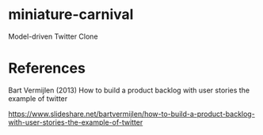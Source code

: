# miniature-carnival
Model-driven Twitter Clone


# References

Bart Vermijlen (2013) How to build a product backlog with user stories the example of twitter

https://www.slideshare.net/bartvermijlen/how-to-build-a-product-backlog-with-user-stories-the-example-of-twitter
